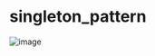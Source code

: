 # singleton_pattern

![image](https://user-images.githubusercontent.com/62296109/236513298-a8a16fc4-892b-4efc-9720-683181b05d96.png)
